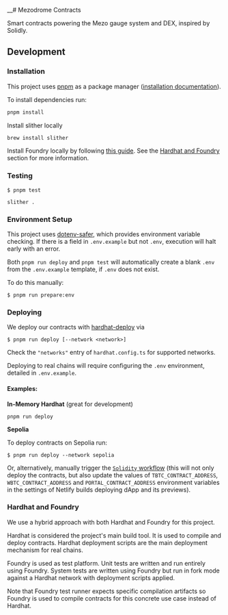 \_\_# Mezodrome Contracts

Smart contracts powering the Mezo gauge system and DEX, inspired by Solidly.

## Development

### Installation

This project uses [pnpm](https://pnpm.io/) as a package manager ([installation documentation](https://pnpm.io/installation)).

To install dependencies run:

```bash
pnpm install
```

Install slither locally

```bash
brew install slither
```

Install Foundry locally by following [this guide](https://book.getfoundry.sh/getting-started/installation).
See the [Hardhat and Foundry](#hardhat-and-foundry-) section for more information.

### Testing

```
$ pnpm test
```

```
slither .
```

### Environment Setup

This project uses [dotenv-safer](https://github.com/vincentvella/dotenv-safer),
which provides environment variable checking. If there is a field in
`.env.example` but not `.env`, execution will halt early with an error.

Both `pnpm run deploy` and `pnpm test` will automatically create a blank `.env`
from the `.env.example` template, if `.env` does not exist.

To do this manually:

```
$ pnpm run prepare:env
```

### Deploying

We deploy our contracts with
[hardhat-deploy](https://www.npmjs.com/package/hardhat-deploy) via

```
$ pnpm run deploy [--network <network>]
```

Check the `"networks"` entry of `hardhat.config.ts` for supported networks.

Deploying to real chains will require configuring the `.env` environment,
detailed in `.env.example`.

#### Examples:

**In-Memory Hardhat** (great for development)

```
pnpm run deploy
```

**Sepolia**

To deploy contracts on Sepolia run:

```
$ pnpm run deploy --network sepolia
```

Or, alternatively, manually trigger the [`Solidity`
workflow](https://github.com/thesis/mezo-portal/actions/workflows/solidity.yml)
(this will not only deploy the contracts, but also update the values of
`TBTC_CONTRACT_ADDRESS`, `WBTC_CONTRACT_ADDRESS` and `PORTAL_CONTRACT_ADDRESS`
environment variables in the settings of Netlify builds deploying dApp and its
previews).

### Hardhat and Foundry

We use a hybrid approach with both Hardhat and Foundry for this project.

Hardhat is considered the project's main build tool. It is used to compile and
deploy contracts. Hardhat deployment scripts are the main deployment mechanism
for real chains.

Foundry is used as test platform. Unit tests are written and run entirely using
Foundry. System tests are written using Foundry but run in fork mode against
a Hardhat network with deployment scripts applied.

Note that Foundry test runner expects specific compilation artifacts so Foundry
is used to compile contracts for this concrete use case instead of Hardhat.
